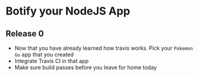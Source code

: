 # Botify your NodeJS App

## Release 0
- Now that you have already learned how travis works. Pick your `Pokemon Go` app that you created
- Integrate Travis CI in that app
- Make sure build passes before you leave for home today